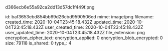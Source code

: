 d366ecb6e55a92ca2dd13d57dc1f449f.png

id: baf3653ebd854bb69d26cbd9590506ed
mime: image/png
filename: 
created_time: 2020-10-04T23:45:18.432Z
updated_time: 2020-10-04T23:45:18.432Z
user_created_time: 2020-10-04T23:45:18.432Z
user_updated_time: 2020-10-04T23:45:18.432Z
file_extension: png
encryption_cipher_text: 
encryption_applied: 0
encryption_blob_encrypted: 0
size: 79118
is_shared: 0
type_: 4